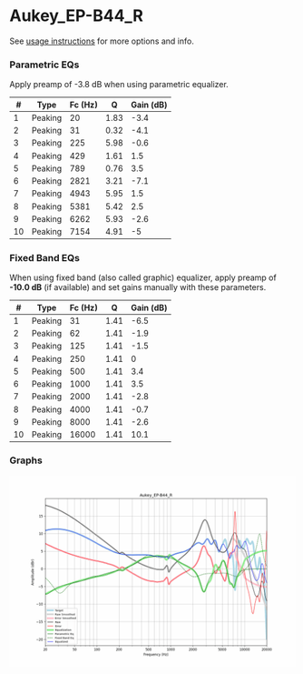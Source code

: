 # Aukey_EP-B44_R
See [usage instructions](https://github.com/jaakkopasanen/AutoEq#usage) for more options and info.

### Parametric EQs
Apply preamp of -3.8 dB when using parametric equalizer.

|   # | Type    |   Fc (Hz) |    Q |   Gain (dB) |
|-----|---------|-----------|------|-------------|
|   1 | Peaking |        20 | 1.83 |        -3.4 |
|   2 | Peaking |        31 | 0.32 |        -4.1 |
|   3 | Peaking |       225 | 5.98 |        -0.6 |
|   4 | Peaking |       429 | 1.61 |         1.5 |
|   5 | Peaking |       789 | 0.76 |         3.5 |
|   6 | Peaking |      2821 | 3.21 |        -7.1 |
|   7 | Peaking |      4943 | 5.95 |         1.5 |
|   8 | Peaking |      5381 | 5.42 |         2.5 |
|   9 | Peaking |      6262 | 5.93 |        -2.6 |
|  10 | Peaking |      7154 | 4.91 |        -5   |

### Fixed Band EQs
When using fixed band (also called graphic) equalizer, apply preamp of **-10.0 dB** (if available) and set gains manually with these parameters.

|   # | Type    |   Fc (Hz) |    Q |   Gain (dB) |
|-----|---------|-----------|------|-------------|
|   1 | Peaking |        31 | 1.41 |        -6.5 |
|   2 | Peaking |        62 | 1.41 |        -1.9 |
|   3 | Peaking |       125 | 1.41 |        -1.5 |
|   4 | Peaking |       250 | 1.41 |         0   |
|   5 | Peaking |       500 | 1.41 |         3.4 |
|   6 | Peaking |      1000 | 1.41 |         3.5 |
|   7 | Peaking |      2000 | 1.41 |        -2.8 |
|   8 | Peaking |      4000 | 1.41 |        -0.7 |
|   9 | Peaking |      8000 | 1.41 |        -2.6 |
|  10 | Peaking |     16000 | 1.41 |        10.1 |

### Graphs
![](./Aukey_EP-B44_R.png)
